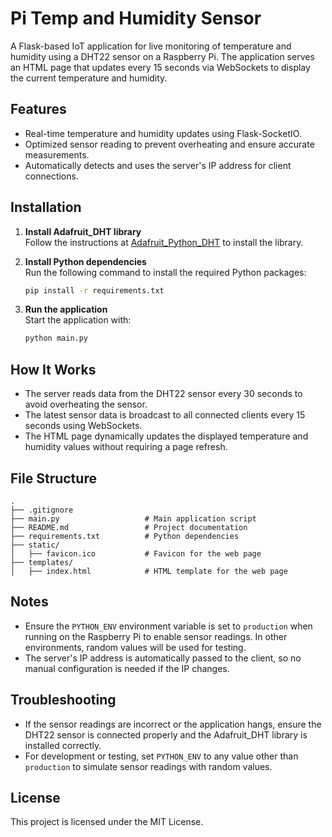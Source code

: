 # Pi Temp and Humidity Sensor

A Flask-based IoT application for live monitoring of temperature and humidity using a DHT22 sensor on a Raspberry Pi. The application serves an HTML page that updates every 15 seconds via WebSockets to display the current temperature and humidity.

## Features
- Real-time temperature and humidity updates using Flask-SocketIO.
- Optimized sensor reading to prevent overheating and ensure accurate measurements.
- Automatically detects and uses the server's IP address for client connections.

## Installation

1. **Install Adafruit_DHT library**  
   Follow the instructions at [Adafruit_Python_DHT](https://github.com/adafruit/Adafruit_Python_DHT) to install the library.

2. **Install Python dependencies**  
   Run the following command to install the required Python packages:
   ```bash
   pip install -r requirements.txt
   ```

3. **Run the application**  
   Start the application with:
   ```bash
   python main.py
   ```

## How It Works
- The server reads data from the DHT22 sensor every 30 seconds to avoid overheating the sensor.
- The latest sensor data is broadcast to all connected clients every 15 seconds using WebSockets.
- The HTML page dynamically updates the displayed temperature and humidity values without requiring a page refresh.

## File Structure
```
.
├── .gitignore
├── main.py                   # Main application script
├── README.md                 # Project documentation
├── requirements.txt          # Python dependencies
├── static/
│   ├── favicon.ico           # Favicon for the web page
├── templates/
│   ├── index.html            # HTML template for the web page
```

## Notes
- Ensure the `PYTHON_ENV` environment variable is set to `production` when running on the Raspberry Pi to enable sensor readings. In other environments, random values will be used for testing.
- The server's IP address is automatically passed to the client, so no manual configuration is needed if the IP changes.

## Troubleshooting
- If the sensor readings are incorrect or the application hangs, ensure the DHT22 sensor is connected properly and the Adafruit_DHT library is installed correctly.
- For development or testing, set `PYTHON_ENV` to any value other than `production` to simulate sensor readings with random values.

## License
This project is licensed under the MIT License.

